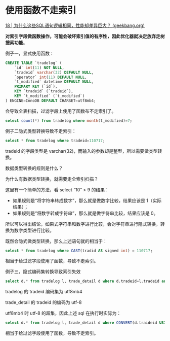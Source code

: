 # 使用函数不走索引

[18 | 为什么这些SQL语句逻辑相同，性能却差异巨大？ (geekbang.org)](https://time.geekbang.org/column/article/74059)



**对索引字段做函数操作，可能会破坏索引值的有序性，因此优化器就决定放弃走树搜索功能**。



例子一，显式使用函数：

```sql
CREATE TABLE `tradelog` (
    `id` int(11) NOT NULL,
    `tradeid` varchar(32) DEFAULT NULL,
    `operator` int(11) DEFAULT NULL,
    `t_modified` datetime DEFAULT NULL,
    PRIMARY KEY (`id`),
    KEY `tradeid` (`tradeid`),
    KEY `t_modified` (`t_modified`)
) ENGINE=InnoDB DEFAULT CHARSET=utf8mb4;
```

会导致全表扫描，过滤字段上使用了函数布不走索引了。

```sql
select count(*) from tradelog where month(t_modified)=7;
```



例子二隐式类型转换导致不走索引：

```sql
select * from tradelog where tradeid=110717;
```

tradeid 的字段类型是 varchar(32)，而输入的参数却是整型，所以需要做类型转换。

数据类型转换的规则是什么？

为什么有数据类型转换，就需要走全索引扫描？



这里有一个简单的方法，看 select “10” > 9 的结果：

- 如果规则是“将字符串转成数字”，那么就是做数字比较，结果应该是 1（实际结果）；
- 如果规则是“将数字转成字符串”，那么就是做字符串比较，结果应该是 0。

所以可以得出结论，如果式字符串和数字进行比较，会对字符串进行隐式转换，转换为数字类型进行比较。

既然会隐式做类型转换，那么上述语句就的相当于：

```sql
select * from tradelog where CAST(tradid AS signed int) = 110717;
```

相当于给过滤字段使用了函数，导致不走索引。



例子三，隐式编码集转换导致索引失效



```sql
select d.* from tradelog l, trade_detail d where d.tradeid=l.tradeid and l.id=2;
```

tradelog 的 tradeid 编码集为 utf8mb4

trade_detail 的 tradeid 的编码为 utf-8

utf8mb4 时 utf-8 的超集，因此上述 sql 在执行时实际为：

```sql
select d.* from tradelog l, trade_detail d where CONVERT(d.traideid USING utf8mb4)=l.tradeid and l.id=2;
```

相当于给过滤字段使用了函数，导致不走索引。